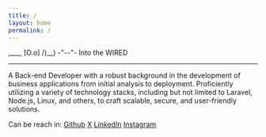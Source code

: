 ```yaml
---
title: /
layout: home
permalink: /
---
```


<p>
,___,
[O.o]
/)__)
-"--"- Into the WIRED
</p>

---

A Back-end Developer with a robust background in the development of business applications from initial analysis to deployment. Proficiently utilizing a variety of technology stacks, including but not limited to Laravel, Node.js, Linux, and others, to craft scalable, secure, and user-friendly solutions.

Can be reach in: <a href="https://github.com/hihebark">Github</a> <a href="https://twitter.com/virtualstruct">X</a> <a href="https://www.linkedin.com/in/nezliamara/">LinkedIn</a> <a href="https://www.instagram.com/virtualstruct/">Instagram</a>
